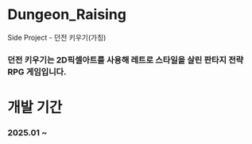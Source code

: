 # Dungeon_Raising
 Side Project - 던전 키우기(가칭)
### 던전 키우기는 2D픽셀아트를 사용해 레트로 스타일을 살린 판타지 전략 RPG 게임입니다.

# 개발 기간
### 2025.01 ~
